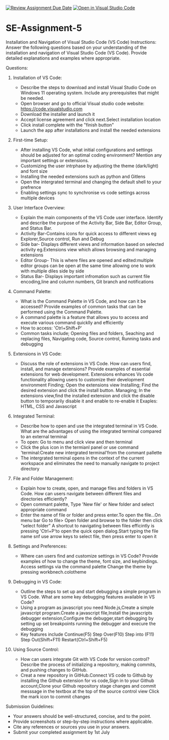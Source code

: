 [![Review Assignment Due Date](https://classroom.github.com/assets/deadline-readme-button-22041afd0340ce965d47ae6ef1cefeee28c7c493a6346c4f15d667ab976d596c.svg)](https://classroom.github.com/a/XoLGRbHq)
[![Open in Visual Studio Code](https://classroom.github.com/assets/open-in-vscode-2e0aaae1b6195c2367325f4f02e2d04e9abb55f0b24a779b69b11b9e10269abc.svg)](https://classroom.github.com/online_ide?assignment_repo_id=15350673&assignment_repo_type=AssignmentRepo)
# SE-Assignment-5
Installation and Navigation of Visual Studio Code (VS Code)
 Instructions:
Answer the following questions based on your understanding of the installation and navigation of Visual Studio Code (VS Code). Provide detailed explanations and examples where appropriate.

 Questions:

1. Installation of VS Code:
   - Describe the steps to download and install Visual Studio Code on Windows 11 operating system. Include any prerequisites that might be needed.
   - Open browser and go to official Visual studio code website: https://code.visualstudio.com
   - Download the installer and launch it
   - Accept license agreement and click next.Select installation location
   - Click install complete with the "finish button"
   - Launch the app after installations and install the needed extensions 

2. First-time Setup:
   - After installing VS Code, what initial configurations and settings should be adjusted for an optimal coding environment? Mention any important settings or extensions.
   - Customizing the user intrphase by adjusting the theme (dark/light) and font size
   - Installing the needed extensions such as python and Gitlens
   - Open the intergrated terminal and changing the default shell to your prefrence
   - Enabling settings sync to synchronise vs code settings across multiple devices

3. User Interface Overview:
   - Explain the main components of the VS Code user interface. Identify and describe the purpose of the Activity Bar, Side Bar, Editor Group, and Status Bar.
   - Activity Bar-Contains icons for quick access to different views eg Explorer,Source control, Run and Debug
   - Side bar- Displays different views and information based on selected activity eg.Extensions view which allows browsing and managing extensions
   - Editor Group- This is where files are opened and edited:multiple editor groups can be open at the same time allowing one to work with multiple diles side by side
   - Status Bar- Displays important infromation such as current file encoding,line and column numbers, Git branch and notifications

4. Command Palette:
   - What is the Command Palette in VS Code, and how can it be accessed? Provide examples of common tasks that can be performed using the Command Palette.
   - A command palette is a feature that allows you to access and execute various command quicklly and efficiently
   - How to access: 'Ctrl+Shift+P'
   - Common tasks include; Opening files and folders, Seaching and replacing files, Navigating code, Source control, Running tasks and debugging

5. Extensions in VS Code:
   - Discuss the role of extensions in VS Code. How can users find, install, and manage extensions? Provide examples of essential extensions for web development.
Extensions enhances Vs code functionality allowing users to customize their development environment
Finding; Open the extensions view
Installing; Find the desired extension and click the install button.
Managing; In the extensions view,find the installed extension and click the disable button to temporarily disable it and enable to re-enable it
Exaples: HTML, CSS and Javascript
6. Integrated Terminal:
   - Describe how to open and use the integrated terminal in VS Code. What are the advantages of using the integrated terminal compared to an external terminal
   - To open: Go to menu and click view and then terminal
   - Click the plus icon in the termianl panel or use command 'terminal:Create new intergrated terminal'from the commant pallette
   - The intergrated terminal opens in the context of the current workspace and eliminates the need to manually navigate to project directory
 

7. File and Folder Management:
   - Explain how to create, open, and manage files and folders in VS Code. How can users navigate between different files and directories efficiently?
   - Open commant palette, Type 'New file' or New folder and select appropriate command
   - Enter the name of file or folder and press enter.To open the file...On menu bar Go to file> Open folder and browse to the folder then click "select folder"
    A shortcut to navigating between files efficintly is pressing 'Ctrl+P'to open the quick open dialog.Start typing the file name snf use arrow keys to select file, then press enter to open it

8. Settings and Preferences:
   - Where can users find and customize settings in VS Code? Provide examples of how to change the theme, font size, and keybindings.
Access settings via the command palette Change the theme by pressing workbnech.colotheme

9. Debugging in VS Code:
   - Outline the steps to set up and start debugging a simple program in VS Code. What are some key debugging features available in VS Code?
   - Using a program as javascript you need Node.js,Create a simple javascript program.Create a javascript file,Install the javascripts debugger extension,Configure the debugger,start debugging by setting up set breakpoints running the debugger and execure the debugging
   - Key features include Continue(F5) Step Over(F10) Step into (F11) Step Out(Shift+F11) Restart(Ctrl+Shift+F5)

10. Using Source Control:
    - How can users integrate Git with VS Code for version control? Describe the process of initializing a repository, making commits, and pushing changes to GitHub.
    - Creat a new repository in GitHub.Connect VS code to Github by installing the Github extension for vs code,Sign in to your Github account,Clone your Github repository stage changes and commit messsage in the textbox at the top of the source control view Click the mark icon to commit changes

 Submission Guidelines:
- Your answers should be well-structured, concise, and to the point.
- Provide screenshots or step-by-step instructions where applicable.
- Cite any references or sources you use in your answers.
- Submit your completed assignment by 1st July 

